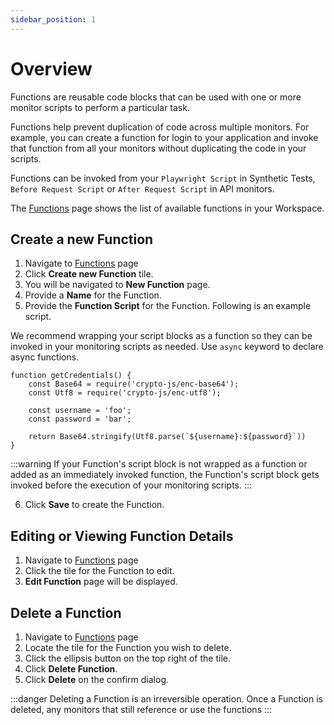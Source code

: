 ```yaml
---
sidebar_position: 1
---
```


# Overview

Functions are reusable code blocks that can be used with one or more monitor scripts to perform a particular task.

Functions help prevent duplication of code across multiple monitors. For example, you can create a function for login to your application and invoke that function from all your monitors without duplicating the code in your scripts.

Functions can be invoked from your `Playwright Script` in Synthetic Tests, `Before Request Script` or `After Request Script` in API monitors.

The [Functions](https://app.devraven.io/app/functions) page shows the list of available functions in your Workspace.

## Create a new Function

1. Navigate to [Functions](https://app.devraven.io/app/functions) page
2. Click **Create new Function** tile.
3. You will be navigated to **New Function** page.
4. Provide a **Name** for the Function.
5. Provide the **Function Script** for the Function. Following is an example script.

We recommend wrapping your script blocks as a function so they can be invoked in your monitoring scripts as needed. Use `async` keyword to declare async functions.

```
function getCredentials() {
    const Base64 = require('crypto-js/enc-base64');
    const Utf8 = require('crypto-js/enc-utf8');

    const username = 'foo';
    const password = 'bar';

    return Base64.stringify(Utf8.parse(`${username}:${password}`))
}
```

:::warning
If your Function's script block is not wrapped as a function or added as an immediately invoked function, the Function's script block gets invoked before the execution of your monitoring scripts.
:::

6. Click **Save** to create the Function.

## Editing or Viewing Function Details

1. Navigate to [Functions](https://app.devraven.io/app/functions) page
2. Click the tile for the Function to edit.
5. **Edit Function** page will be displayed.

## Delete a Function

1. Navigate to [Functions](https://app.devraven.io/app/functions) page
2. Locate the tile for the Function you wish to delete.
3. Click the ellipsis button on the top right of the tile.
4. Click **Delete Function**.
5. Click **Delete** on the confirm dialog.

:::danger
Deleting a Function is an irreversible operation. Once a Function is deleted, any monitors that still reference or use the functions
:::

